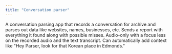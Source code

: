 ```yaml
---
title: "Conversation parser"
---
```


A conversation parsing app that records a conversation for archive and parses out data like websites, names, businesses, etc. Sends a report with everything it found along with possible misses. Audio-only with a focus less on the recorded audio and the text transcript. Can automatically add context like "Hey Parser, look for that Korean place in Edmonds."